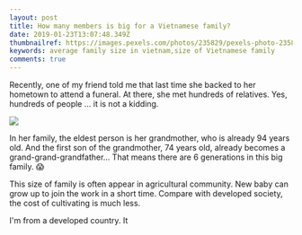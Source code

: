 ```yaml
---
layout: post
title: How many members is big for a Vietnamese family?
date: 2019-01-23T13:07:48.349Z
thumbnailref: https://images.pexels.com/photos/235829/pexels-photo-235829.jpeg?auto=compress&cs=tinysrgb&dpr=2&h=283&w=640
keywords: average family size in vietnam,size of Vietnamese family
comments: true
---
```


Recently, one of my friend told me that last time she backed to her hometown to attend a funeral. At there, she met hundreds of relatives. Yes, hundreds of people ... it is not a kidding.

![](https://images.pexels.com/photos/235829/pexels-photo-235829.jpeg?auto=compress&cs=tinysrgb&dpr=2&h=283&w=640)

In her family, the eldest person is her grandmother, who is already 94 years old. And the first son of the grandmother, 74 years old, already becomes a grand-grand-grandfather... That means there are 6 generations in this big family. 😱

This size of family is often appear in agricultural community. New baby can grow up to join the work in a short time. Compare with developed society, the cost of cultivating is much less.

I'm from a developed country. It 
